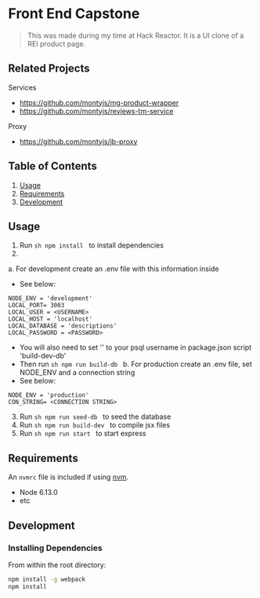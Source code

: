 # Front End Capstone


> This was made during my time at Hack Reactor. It is a UI clone of a REI product page.

## Related Projects

Services
  - https://github.com/montyjs/mg-product-wrapper
  - https://github.com/montyjs/reviews-tm-service

Proxy
  - https://github.com/montyjs/jb-proxy

## Table of Contents

1. [Usage](#Usage)
1. [Requirements](#requirements)
1. [Development](#development)

## Usage

1. Run ```sh npm install ``` to install dependencies
2. 
a. For development create an .env file with this information inside
- See below:
```
NODE_ENV = 'development'
LOCAL_PORT= 3003
LOCAL_USER = <USERNAME>
LOCAL_HOST = 'localhost'
LOCAL_DATABASE = 'descriptions'
LOCAL_PASSWORD = <PASSWORD>
```
- You will also need to set '<USERNAME>' to your psql username in package.json script 'build-dev-db'
- Then run ```sh npm run build-db ``` 
b. For production create an .env file, set NODE_ENV and a connection string
- See below:
```
NODE_ENV = 'production'
CON_STRING= <CONNECTION STRING>
```
3. Run ```sh npm run seed-db ``` to seed the database
4. Run ```sh npm run build-dev ``` to compile jsx files
5. Run ```sh npm run start ``` to start express

## Requirements

An `nvmrc` file is included if using [nvm](https://github.com/creationix/nvm).

- Node 6.13.0
- etc

## Development

### Installing Dependencies

From within the root directory:

```sh
npm install -g webpack
npm install
```

